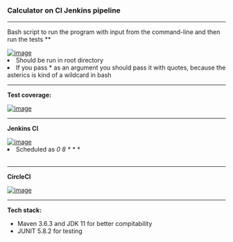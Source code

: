 <h3>Calculator on CI Jenkins pipeline</h3>
<hr/>
<p> Bash script to run the program with input from the command-line and then run the tests ** </p>
<a href="https://ibb.co/kDhwtPr"><img src="https://i.ibb.co/3F0jnP8/image.png" alt="image" border="0"></a>
<li> Should be run in root directory </li>
<li> If you pass * as an argument you should pass it with quotes, because the asterics is kind of a wildcard in bash </li>
<hr/>
  <p> <strong>Test coverage: </strong></p>
  <a href="https://imgbb.com/"><img src="https://i.ibb.co/xq2SB2J/image.png" alt="image" border="0"></a>
<hr/>
  <p> <strong>Jenkins CI </strong> </p>
  <a href="https://ibb.co/ZGw59RL"><img src="https://i.ibb.co/Ntk5RgV/image.png" alt="image" border="0"></a>
  <li>Scheduled as <em>0 8 * * *</em></li>
  <br/>
  <hr/>
  <p><strong>CircleCI</strong></p>
  <a href="https://ibb.co/q96mcbG"><img src="https://i.ibb.co/S0SVMqT/image.png" alt="image" border="0"></a>
<hr/>
  <p><strong>Tech stack: </strong></p>
  <ul>
    <li>Maven 3.6.3 and JDK 11 for better compitability</li>
    <li>JUNIT 5.8.2 for testing</li>
  </ul>

